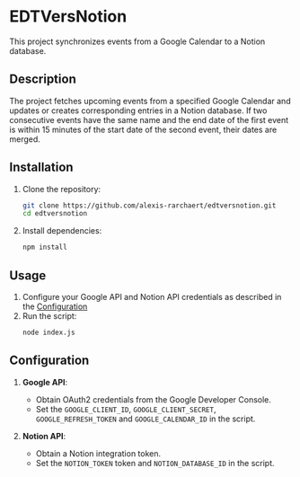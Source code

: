 # EDTVersNotion

This project synchronizes events from a Google Calendar to a Notion database.

## Description

The project fetches upcoming events from a specified Google Calendar and updates or creates corresponding entries in a Notion database. If two consecutive events have the same name and the end date of the first event is within 15 minutes of the start date of the second event, their dates are merged.

## Installation

1. Clone the repository:
    ```sh
    git clone https://github.com/alexis-rarchaert/edtversnotion.git 
    cd edtversnotion
    ```

2. Install dependencies:
    ```sh
    npm install
    ```

## Usage

1. Configure your Google API and Notion API credentials as described in the [Configuration](#Configuration)
2. Run the script:
    ```sh
    node index.js
    ```

## Configuration

1. **Google API**:
    - Obtain OAuth2 credentials from the Google Developer Console.
    - Set the `GOOGLE_CLIENT_ID`, `GOOGLE_CLIENT_SECRET`, `GOOGLE_REFRESH_TOKEN` and `GOOGLE_CALENDAR_ID` in the script.

2. **Notion API**:
    - Obtain a Notion integration token.
    - Set the `NOTION_TOKEN` token and `NOTION_DATABASE_ID` in the script.
